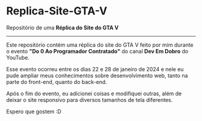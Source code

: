 # Replica-Site-GTA-V
 <p>Repositório de uma <strong>Réplica do Site do GTA V</strong></p>
 <hr>

 <p>Este repositório contém uma réplica do site do GTA V feito por mim durante o evento <strong>"Do 0 Ao Programador Contratado"</strong> do canal <strong>Dev Em Dobro</strong> do YouTube.</p>
 <p>Esse evento ocorreu entre os dias 22 e 28 de janeiro de 2024 e nele eu pude ampliar meus conhecimentos sobre desenvolvimento web, tanto na parte do front-end, quanto do back-end.</p>
 <p>Após o fim do evento, eu adicionei coisas e modifiquei outras, além de deixar o site responsivo para diversos tamanhos de tela diferentes.</p>
 <p>Espero que gostem :D</p>